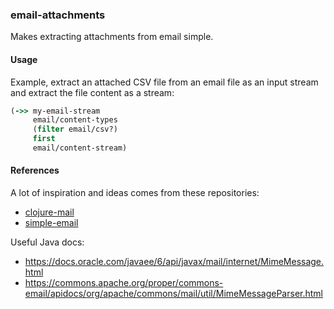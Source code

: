 ### email-attachments

Makes extracting attachments from email simple.

#### Usage

Example, extract an attached CSV file from an email file as an input stream
and extract the file content as a stream:

``` clojure
(->> my-email-stream
     email/content-types
     (filter email/csv?)
     first
     email/content-stream)
```

#### References
A lot of inspiration and ideas comes from these repositories:

* [clojure-mail](https://github.com/owainlewis/clojure-mail)
* [simple-email](https://github.com/kisom/simple-email)

Useful Java docs:
* https://docs.oracle.com/javaee/6/api/javax/mail/internet/MimeMessage.html
* https://commons.apache.org/proper/commons-email/apidocs/org/apache/commons/mail/util/MimeMessageParser.html
